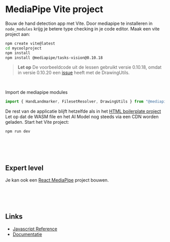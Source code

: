 # MediaPipe Vite project

Bouw de hand detection app met Vite. Door mediapipe te installeren in `node_modules` krijg je betere type checking in je code editor. Maak een vite project aan:

```sh
npm create vite@latest
cd mycoolproject
npm install
npm install @mediapipe/tasks-vision@0.10.18
```

> **Let op** De voorbeeldcode uit de lessen gebruikt versie 0.10.18, omdat in versie 0.10.20 een [issue](https://github.com/google-ai-edge/mediapipe/issues/5828) heeft met de DrawingUtils.

<br>

Import de mediapipe modules

```js
import { HandLandmarker, FilesetResolver, DrawingUtils } from "@mediapipe/tasks-vision";
```
De rest van de applicatie blijft hetzelfde als in het [HTML boilerplate project](./boilerplate)
Let op dat de WASM file en het AI Model nog steeds via een CDN worden geladen. Start het Vite project:

```sh
npm run dev
```

<Br><br><br>

## Expert level

Je kan ook een [React MediaPipe](https://github.com/HR-CMGT/PRG08-2024-2025/blob/main/snippets/react.md) project bouwen.

<Br><br><br>

## Links

- [Javascript Reference](https://ai.google.dev/edge/api/mediapipe/js/tasks-vision#tasks_vision_package)
- [Documentatie](https://ai.google.dev/edge/mediapipe/solutions/vision/hand_landmarker/web_js)

